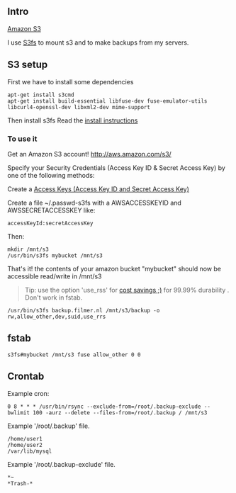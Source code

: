 ## Intro
[Amazon S3](http://aws.amazon.com/s3/)

I use [S3fs](http://code.google.com/p/s3fs/wiki/FuseOverAmazon) to mount s3 and to make backups from my servers.

## S3 setup

First we have to install some dependencies

    apt-get install s3cmd
    apt-get install build-essential libfuse-dev fuse-emulator-utils libcurl4-openssl-dev libxml2-dev mime-support

Then install s3fs Read the [install instructions](https://code.google.com/p/s3fs/wiki/InstallationNotes)

### To use it

Get an Amazon S3 account! http://aws.amazon.com/s3/

Specify your Security Credentials (Access Key ID & Secret Access Key) by one of the following methods:

Create a [Access Keys (Access Key ID and Secret Access Key)](https://console.aws.amazon.com/iam/home?#security_credential)

Create a file ~/.passwd-s3fs with a AWSACCESSKEYID and AWSSECRETACCESSKEY like:

    accessKeyId:secretAccessKey

Then:

    mkdir /mnt/s3
    /usr/bin/s3fs mybucket /mnt/s3

That's it! the contents of your amazon bucket "mybucket" should now be accessible read/write in /mnt/s3

>Tip: use the option 'use_rss' for [cost savings ;)](http://aws.amazon.com/about-aws/whats-new/2010/05/19/announcing-amazon-s3-reduced-redundancy-storage/) for 99.99% durability . Don't work in fstab.

    /usr/bin/s3fs backup.filmer.nl /mnt/s3/backup -o rw,allow_other,dev,suid,use_rrs

## fstab

    s3fs#mybucket /mnt/s3 fuse allow_other 0 0

## Crontab

Example cron:

    0 8 * * * /usr/bin/rsync --exclude-from=/root/.backup-exclude --bwlimit 100 -aurz --delete --files-from=/root/.backup / /mnt/s3

Example '/root/.backup' file.

    /home/user1
    /home/user2
    /var/lib/mysql

Example '/root/.backup-exclude' file.

    *~
    *Trash-*
